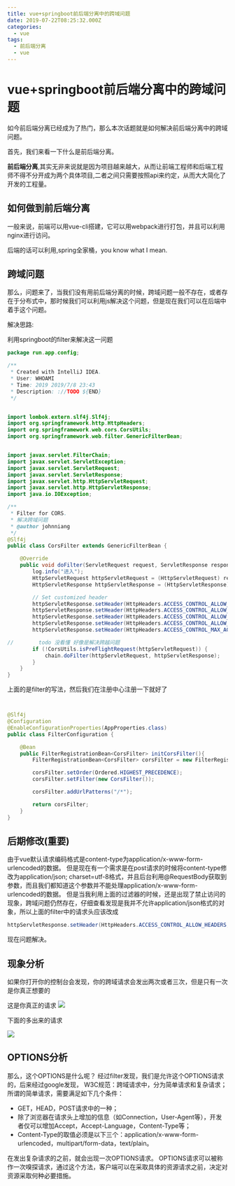 ```yaml
---
title: vue+springboot前后端分离中的跨域问题
date: 2019-07-22T08:25:32.000Z
categories:
  - vue
tags:
  - 前后端分离
  - vue
---
```


# vue+springboot前后端分离中的跨域问题

如今前后端分离已经成为了热门，那么本次话题就是如何解决前后端分离中的跨域问题。

首先，我们来看一下什么是前后端分离。

**前后端分离**,其实无非来说就是因为项目越来越大，从而让前端工程师和后端工程师不得不分开成为两个具体项目,二者之间只需要按照api来约定，从而大大简化了开发的工程量。

## 如何做到前后端分离

一般来说，前端可以用vue-cli搭建，它可以用webpack进行打包，并且可以利用nginx进行访问。

后端的话可以利用,spring全家桶，you know what I mean.

## 跨域问题

那么，问题来了，当我们没有用前后端分离的时候，跨域问题一般不存在，或者存在于分布式中，那时候我们可以利用js解决这个问题，但是现在我们可以在后端中着手这个问题。

解决思路:

利用springboot的filter来解决这一问题

```java
package run.app.config;

/**
 * Created with IntelliJ IDEA.
 * User: WHOAMI
 * Time: 2019 2019/7/8 23:43
 * Description: ://TODO ${END}
 */


import lombok.extern.slf4j.Slf4j;
import org.springframework.http.HttpHeaders;
import org.springframework.web.cors.CorsUtils;
import org.springframework.web.filter.GenericFilterBean;


import javax.servlet.FilterChain;
import javax.servlet.ServletException;
import javax.servlet.ServletRequest;
import javax.servlet.ServletResponse;
import javax.servlet.http.HttpServletRequest;
import javax.servlet.http.HttpServletResponse;
import java.io.IOException;

/**
 * Filter for CORS.
 * 解决跨域问题
 * @author johnniang
 */
@Slf4j
public class CorsFilter extends GenericFilterBean {

    @Override
    public void doFilter(ServletRequest request, ServletResponse response, FilterChain chain) throws IOException, ServletException {
        log.info("进入");
        HttpServletRequest httpServletRequest = (HttpServletRequest) request;
        HttpServletResponse httpServletResponse = (HttpServletResponse) response;

        // Set customized header
        httpServletResponse.setHeader(HttpHeaders.ACCESS_CONTROL_ALLOW_ORIGIN, httpServletRequest.getHeader(HttpHeaders.ORIGIN));
        httpServletResponse.setHeader(HttpHeaders.ACCESS_CONTROL_ALLOW_HEADERS, "x-requested-with");
        httpServletResponse.setHeader(HttpHeaders.ACCESS_CONTROL_ALLOW_METHODS, "GET, POST, PUT, DELETE, OPTIONS");
        httpServletResponse.setHeader(HttpHeaders.ACCESS_CONTROL_ALLOW_CREDENTIALS, "true");
        httpServletResponse.setHeader(HttpHeaders.ACCESS_CONTROL_MAX_AGE, "3600");

//        todo 没看懂 好像是解决跨越问题
        if (!CorsUtils.isPreFlightRequest(httpServletRequest)) {
            chain.doFilter(httpServletRequest, httpServletResponse);
        }
    }
}
```

上面的是filter的写法，然后我们在注册中心注册一下就好了

```java


@Slf4j
@Configuration
@EnableConfigurationProperties(AppProperties.class)
public class FilterConfiguration {

    @Bean
    public FilterRegistrationBean<CorsFilter> initCorsFilter(){
        FilterRegistrationBean<CorsFilter> corsFilter = new FilterRegistrationBean<>();

        corsFilter.setOrder(Ordered.HIGHEST_PRECEDENCE);
        corsFilter.setFilter(new CorsFilter());

        corsFilter.addUrlPatterns("/*");

        return corsFilter;
    }
}

```

## 后期修改(重要)

由于vue默认请求编码格式是content-type为application/x-www-form-urlencoded的数据。 但是现在有一个需求是在post请求的时候将content-type修改为application/json; charset=utf-8格式，并且后台利用@RequestBody获取到参数，而且我们都知道这个参数并不能处理application/x-www-form-urlencoded的数据。 但是当我利用上面的过滤器的时候，还是出现了禁止访问的现象，跨域问题仍然存在，仔细查看发现是我并不允许application/json格式的对象，所以上面的filter中的请求头应该改成

```java
httpServletResponse.setHeader(HttpHeaders.ACCESS_CONTROL_ALLOW_HEADERS, "Origin, X-Requested-With, Content-Type, Accept");
```

现在问题解决。

## 现象分析

如果你打开你的控制台会发现，你的跨域请求会发出两次或者三次，但是只有一次是你真正想要的

这是你真正的请求 ![](https://s2.ax1x.com/2019/07/22/eCyCy4.png)

下面的多出来的请求

![](https://s2.ax1x.com/2019/07/22/eCy10A.png)

## OPTIONS分析

那么，这个OPTIONS是什么呢？ 经过filter发现，我们是允许这个OPTIONS请求的，后来经过google发现， W3C规范：跨域请求中，分为简单请求和复杂请求；所谓的简单请求，需要满足如下几个条件：

* GET，HEAD，POST请求中的一种；
* 除了浏览器在请求头上增加的信息（如Connection，User-Agent等），开发者仅可以增加Accept，Accept-Language，Content-Type等；
* Content-Type的取值必须是以下三个：application/x-www-form-urlencoded，multipart/form-data，text/plain。

在发出复杂请求的之前，就会出现一次OPTIONS请求。 OPTIONS请求可以被称作一次嗅探请求，通过这个方法，客户端可以在采取具体的资源请求之前，决定对资源采取何种必要措施。
